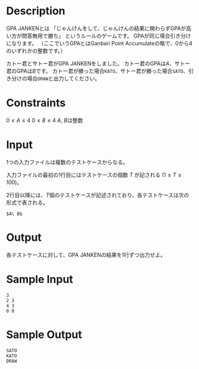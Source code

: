 # Description
GPA JANKENとは
「じゃんけんをして、じゃんけんの結果に関わらずGPAが高い方が問答無用で勝ち」
というルールのゲームです。
GPAが同じ場合引き分けになります。
（ここでいうGPAとはGanbari Point Accumulateの略で、0から4のいずれかの整数です。）

カトー君とサトー君がGPA JANKENをしました。
カトー君のGPAは$A$、サトー君のGPAは$B$です。
カトー君が勝った場合`KATO`、サトー君が勝った場合`SATO`、引き分けの場合`DRAW`と出力してください。

# Constraints
$0 \leq A \leq 4$
$0 \leq B \leq 4$
$A,\ B$は整数

# Input
1つの入力ファイルは複数のテストケースからなる。

入力ファイルの最初の1行目にはテストケースの個数 $T$ が記される $(1 \leq T \leq 100)$。

2行目以降には、$T$個のテストケースが記述されており、各テストケースは次の形式で表される。

```
$A\ B$
```

# Output
各テストケースに対して、GPA JANKENの結果を1行ずつ出力せよ。

# Sample Input
```
3
2 3
4 3
0 0
```

# Sample Output
```
SATO
KATO
DRAW
```
